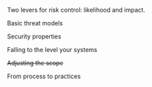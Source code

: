 
Two levers for risk control: likelihood and impact.

Basic threat models

Security properties

Falling to the level your systems

~~Adjusting the scope~~

From process to practices


